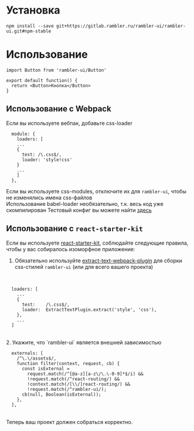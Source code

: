 # Установка

```
npm install --save git+https://gitlab.rambler.ru/rambler-ui/rambler-ui.git#npm-stable
```

# Использование
```
import Button from 'rambler-ui/Button'

export default function() {
  return <Button>Кнопка</Button> 
}
```

## Использование с Webpack
Если вы используете вебпак, добавьте css-loader
```
  module: {
    loaders: [
    ...
    {
      test: /\.css$/,
      loader: 'style!css'
    }
    ...
    ]
  },
```
Если вы используете css-modules, отключите их для `rambler-ui`, чтобы не изменялись имена css-файлов
<br/>
Использование babel-loader необязательно, т.к. весь код уже скомпилирован
Тестовый конфиг вы можете найти [здесь](https://gitlab.rambler.ru/rambler-ui/rambler-ui-example/blob/master/webpack.js)

## Использование с `react-starter-kit`
Если вы используете [react-starter-kit](https://github.com/kriasoft/react-starter-kit), соблюдайте следующие правила, чтобы у вас собиралось изоморфное приложение:
<br/>
1. Обязательно используйте [extract-text-webpack-plugin](https://github.com/webpack/extract-text-webpack-plugin) для сборки css-стилей `rambler-ui` (или для всего вашего проекта)
<br/>

```
  loaders: [
    ...
    {
      test:    /\.css$/,
      loader:  ExtractTextPlugin.extract('style', 'css'),
    },
    ...
  ]

```

<br/>
2. Укажите, что `rambler-ui` является внешней зависимостью
<br/>

```
  externals: [
    /^\.\/assets$/,
    function filter(context, request, cb) {
      const isExternal =
        request.match(/^[@a-z][a-z\/\.\-0-9]*$/i) &&
        !request.match(/^react-routing/) &&
        !context.match(/[\\/]react-routing/) &&
        !request.match(/^rambler-ui/);
      cb(null, Boolean(isExternal));
    },
  ],
```

<br>
Теперь ваш проект должен собраться корректно.